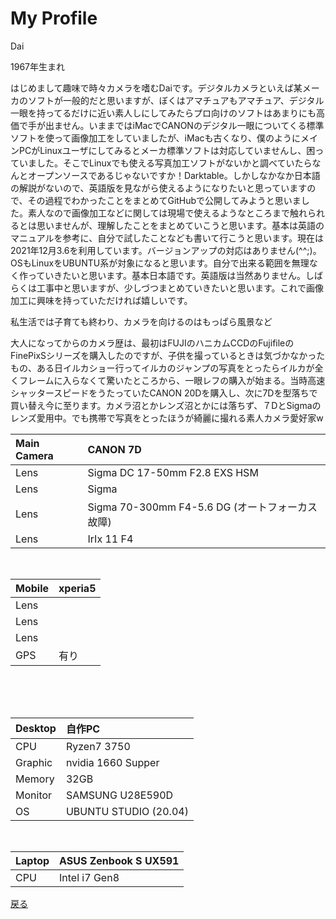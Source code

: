 # My Profile
Dai  

1967年生まれ  

はじめまして趣味で時々カメラを嗜むDaiです。デジタルカメラといえば某メーカのソフトが一般的だと思いますが、ぼくはアマチュアもアマチュア、デジタル一眼を持ってるだけに近い素人しにしてみたらプロ向けのソフトはあまりにも高価で手が出ません。いままではiMacでCANONのデジタル一眼についてくる標準ソフトを使って画像加工をしていましたが、iMacも古くなり、僕のようにメインPCがLinuxユーザにしてみるとメーカ標準ソフトは対応していませんし、困っていました。そこでLinuxでも使える写真加工ソフトがないかと調べていたらなんとオープンソースであるじゃないですか！Darktable。しかしなかなか日本語の解説がないので、英語版を見ながら使えるようになりたいと思っていますので、その過程でわかったことをまとめてGitHubで公開してみようと思いました。素人なので画像加工などに関しては現場で使えるようなところまで触れられるとは思いませんが、理解したことをまとめていこうと思います。基本は英語のマニュアルを参考に、自分で試したことなども書いて行こうと思います。現在は2021年12月3.6を利用しています。バージョンアップの対応はありません(^^;)。OSもLinuxをUBUNTU系が対象になると思います。自分で出来る範囲を無理なく作っていきたいと思います。基本日本語です。英語版は当然ありません。しばらくは工事中と思いますが、少しづつまとめていきたいと思います。これで画像加工に興味を持っていただければ嬉しいです。  

私生活では子育ても終わり、カメラを向けるのはもっぱら風景など    

大人になってからのカメラ歴は、最初はFUJIのハニカムCCDのFujifileのFinePixSシリーズを購入したのですが、子供を撮っているときは気づかなかったもの、ある日イルカショー行ってイルカのジャンプの写真をとったらイルカが全くフレームに入らなくて驚いたところから、一眼レフの購入が始まる。当時高速シャッタースピードをうたっていたCANON 20Dを購入し、次に7Dを型落ちで買い替え今に至ります。カメラ沼とかレンズ沼とかには落ちず、７DとSigmaのレンズ愛用中。でも携帯で写真をとったほうが綺麗に撮れる素人カメラ愛好家w    


|Main Camera|CANON 7D|
|:---|:---|
|Lens|Sigma DC 17-50mm F2.8 EXS HSM|
|Lens|Sigma|
|Lens|Sigma 70-300mm F4-5.6 DG (オートフォーカス故障)|
|Lens|IrIx 11 F4|  

<br>

|Mobile|xperia5|
|:---|:---|
|Lens||
|Lens||
|Lens||
|GPS|有り|  

<br><br><br>

|Desktop|自作PC|
|:---|:---|
|CPU|Ryzen7 3750|
|Graphic|nvidia 1660 Supper|
|Memory|32GB|
|Monitor|SAMSUNG U28E590D|
|OS|UBUNTU STUDIO (20.04)|  

<br>

|Laptop|ASUS Zenbook S UX591|
|:---|:---|
|CPU|Intel i7 Gen8|  

[戻る](index.md)